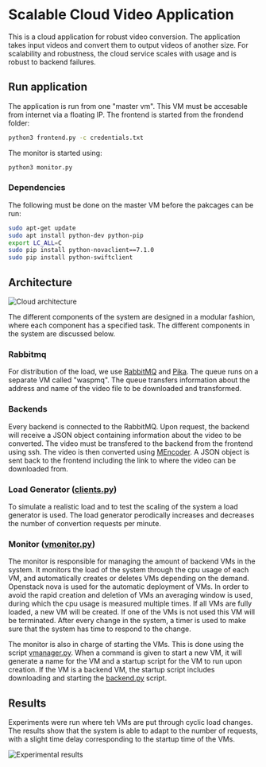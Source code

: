 # Scalable Cloud Video Application
This is a cloud application for robust video conversion. The application takes input videos and convert them to output videos of another size. For scalability and robustness, the cloud service scales with usage and is robust to backend failures.

## Run application 
The application is run from one "master vm". This VM must be accesable from internet via a floating IP. The frontend is started from the frondend folder:
```bash
python3 frontend.py -c credentials.txt
```
The monitor is started using: 
```bash
python3 monitor.py
```

### Dependencies
The following must be done on the master VM before the pakcages can be run: 
```bash
sudo apt-get update 
sudo apt install python-dev python-pip  
export LC_ALL=C 
sudo pip install python-novaclient==7.1.0 
sudo pip install python-swiftclient
```
## Architecture
![Cloud architecture](https://user-images.githubusercontent.com/4593893/33714926-14ec6f1a-db51-11e7-9bcc-9de7c1b4616c.png)

The different components of the system are designed in a modular fashion, where each component has a specified task. The different components in the system are discussed below.

### Rabbitmq
For distribution of the load, we use [RabbitMQ](http://www.rabbitmq.com/) and [Pika](https://pika.readthedocs.io/en/0.10.0/). 
The queue runs on a separate VM called "waspmq". The queue transfers information about the address and name of the video file to be downloaded and transformed. 

### Backends
Every backend is connected to the RabbitMQ. Upon request, the backend will receive a JSON object containing information about the video to be converted. The video must be transfered to the backend from the frontend using ssh. The video is then converted using [MEncoder](https://help.ubuntu.com/community/MEncoder). A JSON object is sent back to the frontend including the link to where the video can be downloaded from. 

### Load Generator ([clients.py](clients.py))
To simulate a realistic load and to test the scaling of the system a load generator is used. The load generator perodically increases and decreases the number of convertion requests per minute.

### Monitor ([vmonitor.py](vmanager.py))
The monitor is responsible for managing the amount of backend VMs in the system. It monitors the load of the system through the cpu usage of each VM, and automatically creates or deletes VMs depending on the demand. Openstack nova is used for the automatic deployment of VMs. In order to avoid the rapid creation and deletion of VMs an averaging window is used, during which the cpu usage is measured multiple times. If all VMs are fully loaded, a new VM will be created. If one of the VMs is not used this VM will be terminated. After every change in the system, a timer is used to make sure that the system has time to respond to the change.

The monitor is also in charge of starting the VMs. This is done using the script [vmanager.py](vmanager.py). When a command is given to start a new VM, it will generate a name for the VM and a startup script for the VM to run upon creation. If the VM is a backend VM, the startup script includes downloading and starting the [backend.py](VM-deploy-scripts/backend.py) script.

## Results
Experiments were run where teh VMs are put through cyclic load changes. The results show that the system is able to adapt to the number of requests, with a slight time delay corresponding to the startup time of the VMs. 

![Experimental results](https://user-images.githubusercontent.com/4593893/35264087-a467e914-001b-11e8-9c13-a37ecaf3dc6a.png)

